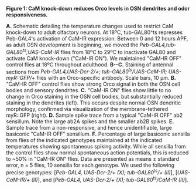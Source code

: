 **Figure 1: CaM knock-down reduces Orco levels in OSN dendrites and odor responsiveness.**

**A.** Schematic detailing the temperature changes used to restrict CaM knock-down to adult olfactory neurons.
At 18ºC, tub-GAL80^ts represses Peb-GAL4's activation of CaM-IR expression.
Between 0 and 12 hours APF, as adult OSN development is beginning, we moved the _Peb-GAL4,tub-GAL80<sup>ts</sup>;UAS-CaM-IR_ flies from 18ºC to 29ºC to inactivate GAL80 and activate CaM knock-down ("CaM-IR ON").
We maintained "CaM-IR OFF" control flies at 18ºC throughout adulthood.
**B--C.** Staining of antennal sections from _Peb-GAL4,UAS-Dcr-2/+; tub-GAL80<sup>ts</sup>/UAS-CaM-IR; UAS-myR::GFP/+_ flies with an Orco-specific antibody. Scale bars, 10 μm.
**B.** "CaM-IR OFF" control flies show strong Orco signal in both the OSN cell bodies and sensory dendrites.
**C.** "CaM-IR ON" flies show little to no change in Orco staining in the OSN cell bodies, but substantially reduced staining in the dendrites (left).
This occurs despite normal OSN dendritic morphology, confirmed via visualization of the membrane-tethered myR::GFP (right).
**D.** Sample spike trace from a typical "CaM-IR OFF" ab2 sensillum. Note the large ab2A spikes and the smaller ab2B spikes.
**E.** Sample trace from a non-responsive, and hence unidentifiable, large basiconic "CaM-IR OFF" sensillum.
**F.** Percentage of large basiconic sensilla from flies of the indicated genotypes maintained at the indicated temperatures showing spontaneous spiking activity.
While all sensilla from the control flies show normal spontaneous action potentials, this is reduced to ~50% in "CaM-IR ON" flies.
Data are presented as means ± standard error, n = 5 flies, 10 sensilla for each genotype.
We used the following precise genotypes: [_Peb-GAL4, UAS-Dcr-2/+ (X); tub-GAL80<sup>ts</sup>/+ (II)_], [_UAS-CaM-IR/+ (II)_], and [_Peb-GAL4, UAS-Dcr-2/+ (X); tub-GAL80<sup>ts</sup>/CaM-IR (II)_].